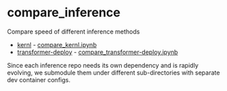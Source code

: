 # compare_inference
Compare speed of different inference methods

- [kernl](https://github.com/ELS-RD/kernl) - [compare_kernl.ipynb](kernl_repo/compare/compare_kernl.ipynb)
- [transformer-deploy](https://github.com/ELS-RD/transformer-deploy) - [compare_transformer-deploy.ipynb](kernl_repo/compare/compare_transformer-deploy.ipynb)

Since each inference repo needs its own dependency and is rapidly evolving, we submodule them under different sub-directories with separate dev container configs.